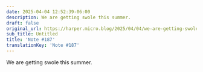 ```yaml
---
date: 2025-04-04 12:52:39-06:00
description: We are getting swole this summer.
draft: false
original_url: https://harper.micro.blog/2025/04/04/we-are-getting-swole-this.html
sub_title: Untitled
title: 'Note #187'
translationKey: 'Note #187'
---
```


We are getting swole this summer.